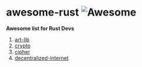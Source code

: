 # awesome-rust ![Awesome](https://cdn.rawgit.com/sindresorhus/awesome/d7305f38d29fed78fa85652e3a63e154dd8e8829/media/badge.svg)
**Awesome list for Rust Devs**
1. [art-lib](https://crates.io/crates/art_lib)
2. [crypto](https://crates.io/crates/crypto)
3. [cipher](https://crates.io/crates/cipher)
4. [decentralized-internet](https://crates.io/crates/decentralized-internet)
